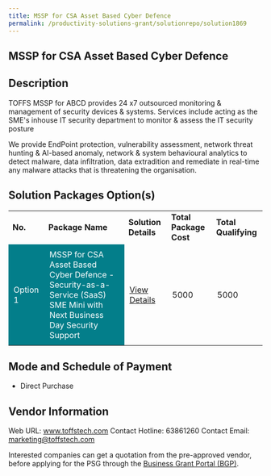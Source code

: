 ```yaml
---
title: MSSP for CSA Asset Based Cyber Defence
permalink: /productivity-solutions-grant/solutionrepo/solution1869
---
```


## MSSP for CSA Asset Based Cyber Defence

## Description

TOFFS MSSP for ABCD provides 24 x7 outsourced monitoring & management of security devices & systems. Services include acting as the SME's inhouse IT security department to monitor & assess the IT security posture

We provide EndPoint protection, vulnerability assessment, network threat hunting & AI-based anomaly, network & system behavioural analytics to detect malware, data infiltration, data extradition and remediate in real-time any malware attacks that is threatening the organisation.

## Solution Packages Option(s)

<table>
<tr>
<td><b>No.</b></td>
<td><b>Package Name</b></td>
<td><b>Solution Details</b></td>
<td><b>Total Package Cost</b></td>
<td><b>Total Qualifying</b></td>
</tr>
<tr>
<td style='padding: 10px; background-color: #037E8A; color: #FFFFFF;'>Option 1</td>
<td style='padding: 10px; background-color: #037E8A; color: #FFFFFF;'>MSSP for CSA Asset Based Cyber Defence - Security-as-a-Service (SaaS) SME Mini with Next Business Day Security Support</td>
<td style='padding: 10px;'><a href='https://www.gobusiness.gov.sg/images/psg/Toffs_Technologies_20200279_Desensitised_Annex_3_Part_1.pdf' target='_blank'>View Details</a></td>
<td style='padding: 10px;'>5000</td>
<td style='padding: 10px;'>5000</td>
</tr>
</table>

## Mode and Schedule of Payment

 - Direct Purchase

## Vendor Information

 Web URL: www.toffstech.com 
Contact Hotline: 63861260 
Contact Email: marketing@toffstech.com 


Interested companies can get a quotation from the pre-approved vendor, before applying for the PSG through the <a href='https://www.businessgrants.gov.sg/'>Business Grant Portal (BGP)</a>.

<script src="/jquery/resize-tables.js"></script>
